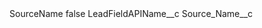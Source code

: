 <?xml version="1.0" encoding="UTF-8"?>
<CustomMetadata xmlns="http://soap.sforce.com/2006/04/metadata" xmlns:xsi="http://www.w3.org/2001/XMLSchema-instance" xmlns:xsd="http://www.w3.org/2001/XMLSchema">
    <label>SourceName</label>
    <protected>false</protected>
    <values>
        <field>LeadFieldAPIName__c</field>
        <value xsi:type="xsd:string">Source_Name__c</value>
    </values>
</CustomMetadata>
